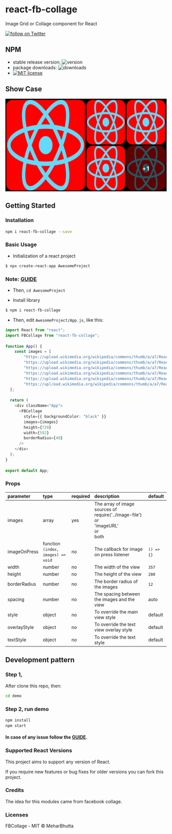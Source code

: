 # react-fb-collage
Image Grid or Collage component for React

<a href="https://twitter.com/intent/follow?screen_name=meharbhutta">
    <img 
        src="https://img.shields.io/twitter/follow/meharbhutta.svg?style=social&logo=twitter"
        alt="follow on Twitter"
    >
</a>

## NPM

- stable release version: ![version](https://img.shields.io/badge/version-0.5.0-blue.svg?cacheSeconds=2592000)
- package downloads: ![downloads](https://img.shields.io/badge/downloads-22%2Fweek-brightgreen.svg?cacheSeconds=2592000)
- [![MIT license](http://img.shields.io/badge/license-MIT-brightgreen.svg)](http://opensource.org/licenses/MIT)

## Show Case

![](https://github.com/meharbhutta/react-fb-collage/blob/main/demo.PNG)

## Getting Started

### Installation

```bash
npm i react-fb-collage --save
```

### Basic Usage

- Initialization of a react project

```bash
$ npx create-react-app AwesomeProject
```

### Note: [GUIDE](https://create-react-app.dev/docs/getting-started)

- Then, `cd AwesomeProject`

- Install library
  
```bash
$ npm i react-fb-collage
```
- Then, edit `AwesomeProject/App.js`, like this:

```typescript
import React from "react";
import FBCollage from "react-fb-collage";

function App() {
    const images = [
        "https://upload.wikimedia.org/wikipedia/commons/thumb/a/a7/React-icon.svg/1200px-React-icon.svg.png",
        "https://upload.wikimedia.org/wikipedia/commons/thumb/a/a7/React-icon.svg/1200px-React-icon.svg.png",
        "https://upload.wikimedia.org/wikipedia/commons/thumb/a/a7/React-icon.svg/1200px-React-icon.svg.png",
        "https://upload.wikimedia.org/wikipedia/commons/thumb/a/a7/React-icon.svg/1200px-React-icon.svg.png",
        "https://upload.wikimedia.org/wikipedia/commons/thumb/a/a7/React-icon.svg/1200px-React-icon.svg.png",
        "https://upl/oad.wikimedia.org/wikipedia/commons/thumb/a/a7/React-icon.svg/1200px-React-icon.svg.png",
  ];

  return (
    <div className="App">
      <FBCollage
        style={{ backgroundColor: "black" }}
        images={images}
        height={720}
        width={592}
        borderRadius={40}
      />
    </div>
  );
}

export default App;
```

### Props

| parameter | type  | required | description | default |
| :--------------------- | :------------------------------------------------------------------------------------- | :------- | :----------------------------------------------------------------------------------------------------------------------------------------------------------------------------------------------------------------------------------- | :-------------------------------------------------------- |
| images | array | yes | The array of image sources of <br> require('../image-file') <br> or <br> 'imageURL' <br> or <br> both    |  |
| imageOnPress | function<br>`(index, images) => void` | no | The callback for image on press listener | `() => {}` |
| width | number | no | The width of the view | `357` |
| height            | number                                                                                 | no       | The height of the view                                                                                                                                                                | `200`                                                     |
| borderRadius                  | number                                                                                 | no       | The border radius of the images                                                                                                                                                                                                                 | `12`                                                       |
| spacing        | number                                                  | no       | The spacing between the images and the view                                                                                                                                                                                                                 | auto                                                      |
| style         | object                                              | no       | To override the main view style                                                                                                                                                                                                      | default                                                |
| overlayStyle               | object                                              | no       | To override the text view overlay style                                                                                                                                                                                                              | default                                                |
| textStyle                 | object                | no         |       To override the text style                                                                                             | default      |
## Development pattern

### Step 1,

After clone this repo, then:

```bash
cd demo
```

### Step 2, run demo

```bash
npm install
npm start
```

#### In case of any issue follow the [GUIDE](https://facebook.github.io/react-native/docs/getting-started).

### Supported React Versions  

This project aims to support any version of React.

If you require new features or bug fixes for older versions you can fork this project.

### Credits

The idea for this modules came from facebook collage.

### Licenses

FBCollage - MIT © MeharBhutta
